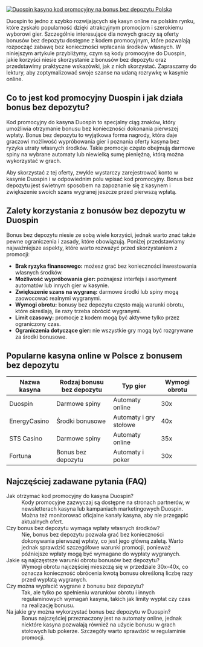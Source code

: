 [![Duospin kasyno kod promocyjny na bonus bez depozytu Polska](https://123-caf.pages.dev/gitsignup.png)](https://vrmoo.ru/Bt82HjjY)

<p>Duospin to jedno z szybko rozwijających się kasyn online na polskim rynku, które zyskało popularność dzięki atrakcyjnym promocjom i szerokiemu wyborowi gier. Szczególnie interesujące dla nowych graczy są oferty bonusów bez depozytu dostępne z kodem promocyjnym, które pozwalają rozpocząć zabawę bez konieczności wpłacania środków własnych. W niniejszym artykule przybliżymy, czym są kody promocyjne do Duospin, jakie korzyści niesie skorzystanie z bonusów bez depozytu oraz przedstawimy praktyczne wskazówki, jak z nich skorzystać. Zapraszamy do lektury, aby zoptymalizować swoje szanse na udaną rozrywkę w kasynie online.</p>  <h2>Co to jest kod promocyjny Duospin i jak działa bonus bez depozytu?</h2> <p>Kod promocyjny do kasyna Duospin to specjalny ciąg znaków, który umożliwia otrzymanie bonusu bez konieczności dokonania pierwszej wpłaty. Bonus bez depozytu to wyjątkowa forma nagrody, która daje graczowi możliwość wypróbowania gier i poznania oferty kasyna bez ryzyka utraty własnych środków. Takie promocje często obejmują darmowe spiny na wybrane automaty lub niewielką sumę pieniężną, którą można wykorzystać w grach.</p> <p>Aby skorzystać z tej oferty, zwykle wystarczy zarejestrować konto w kasynie Duospin i w odpowiednim polu wpisać kod promocyjny. Bonus bez depozytu jest świetnym sposobem na zapoznanie się z kasynem i zwiększenie swoich szans wygranej jeszcze przed pierwszą wpłatą.</p>  <h2>Zalety korzystania z bonusów bez depozytu w Duospin</h2> <p>Bonus bez depozytu niesie ze sobą wiele korzyści, jednak warto znać także pewne ograniczenia i zasady, które obowiązują. Poniżej przedstawiamy najważniejsze aspekty, które warto rozważyć przed skorzystaniem z promocji:</p> <ul>   <li><strong>Brak ryzyka finansowego:</strong> możesz grać bez konieczności inwestowania własnych środków.</li>   <li><strong>Możliwość wypróbowania gier:</strong> poznajesz interfejs i asortyment automatów lub innych gier w kasynie.</li>   <li><strong>Zwiększenie szans na wygraną:</strong> darmowe środki lub spiny mogą zaowocować realnymi wygranymi.</li>   <li><strong>Wymogi obrotu:</strong> bonusy bez depozytu często mają warunki obrotu, które określają, ile razy trzeba obrócić wygranymi.</li>   <li><strong>Limit czasowy:</strong> promocje z kodem mogą być aktywne tylko przez ograniczony czas.</li>   <li><strong>Ograniczenia dotyczące gier:</strong> nie wszystkie gry mogą być rozgrywane za środki bonusowe.</li> </ul>  <h2>Popularne kasyna online w Polsce z bonusem bez depozytu</h2> <table>   <thead>     <tr>       <th>Nazwa kasyna</th>       <th>Rodzaj bonusu bez depozytu</th>       <th>Typ gier</th>       <th>Wymogi obrotu</th>     </tr>   </thead>   <tbody>     <tr>       <td>Duospin</td>       <td>Darmowe spiny</td>       <td>Automaty online</td>       <td>30x</td>     </tr>     <tr>       <td>EnergyCasino</td>       <td>Środki bonusowe</td>       <td>Automaty i gry stołowe</td>       <td>40x</td>     </tr>     <tr>       <td>STS Casino</td>       <td>Darmowe spiny</td>       <td>Automaty online</td>       <td>35x</td>     </tr>     <tr>       <td>Fortuna</td>       <td>Bonus bez depozytu</td>       <td>Automaty i poker</td>       <td>30x</td>     </tr>   </tbody> </table>  <h2>Najczęściej zadawane pytania (FAQ)</h2> <dl>   <dt>Jak otrzymać kod promocyjny do kasyna Duospin?</dt>   <dd>Kody promocyjne zazwyczaj są dostępne na stronach partnerów, w newsletterach kasyna lub kampaniach marketingowych Duospin. Można też monitorować oficjalne kanały kasyna, aby nie przegapić aktualnych ofert.</dd>    <dt>Czy bonus bez depozytu wymaga wpłaty własnych środków?</dt>   <dd>Nie, bonus bez depozytu pozwala grać bez konieczności dokonywania pierwszej wpłaty, co jest jego główną zaletą. Warto jednak sprawdzić szczegółowe warunki promocji, ponieważ późniejsze wpłaty mogą być wymagane do wypłaty wygranych.</dd>    <dt>Jakie są najczęstsze warunki obrotu bonusów bez depozytu?</dt>   <dd>Wymogi obrotu najczęściej mieszczą się w przedziale 30x–40x, co oznacza konieczność obrócenia kwotą bonusu określoną liczbę razy przed wypłatą wygranych.</dd>    <dt>Czy można wypłacić wygrane z bonusu bez depozytu?</dt>   <dd>Tak, ale tylko po spełnieniu warunków obrotu i innych regulaminowych wymagań kasyna, takich jak limity wypłat czy czas na realizację bonusu.</dd>    <dt>Na jakie gry można wykorzystać bonus bez depozytu w Duospin?</dt>   <dd>Bonus najczęściej przeznaczony jest na automaty online, jednak niektóre kasyna pozwalają również na użycie bonusu w grach stołowych lub pokerze. Szczegóły warto sprawdzić w regulaminie promocji.</dd> </dl>